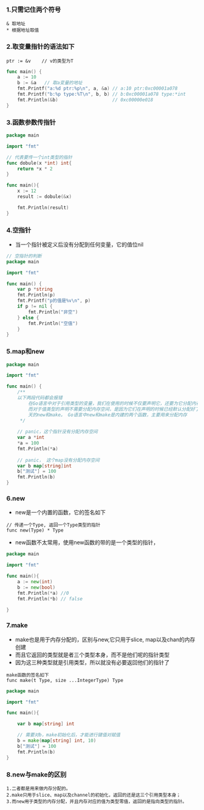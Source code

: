### 1.只需记住两个符号
```
& 取地址
* 根据地址取值
```

### 2.取变量指针的语法如下
```
ptr := &v    // v的类型为T
```
```go
func main() {
    a := 10
    b := &a   // 取a变量的地址
    fmt.Printf("a:%d ptr:%p\n", a, &a) // a:10 ptr:0xc00001a078
    fmt.Printf("b:%p type:%T\n", b, b) // b:0xc00001a078 type:*int
    fmt.Println(&b)                    // 0xc00000e018
}
```

### 3.函数参数传指针
```go
package main

import "fmt"

// 代表要传一个int类型的指针
func dobule(x *int) int{
	return *x * 2
}

func main(){
	x := 12
	result := dobule(&x)

	fmt.Println(result)
}
```

### 4.空指针
- 当一个指针被定义后没有分配到任何变量，它的值位nil

```go
// 空指针的判断
package main

import "fmt"

func main() {
    var p *string
    fmt.Println(p)
    fmt.Printf("p的值是%v\n", p)
    if p != nil {
        fmt.Println("非空")
    } else {
        fmt.Println("空值")
    }
}
```

### 5.map和new
```go
package main

import "fmt"

func main() {
	/**
	以下两段代码都会报错
		在Go语言中对于引用类型的变量，我们在使用的时候不仅要声明它，还要为它分配内存空间，否则我们的值就没办法存储。
		而对于值类型的声明不需要分配内存空间，是因为它们在声明的时候已经默认分配好了内存空间。要分配内存，就引出来今
		天的new和make。 Go语言中new和make是内建的两个函数，主要用来分配内存
	 */
    
    // panic，这个指针没有分配内存空间
	var a *int
	*a = 100
	fmt.Println(*a)
    
    // panic， 这个map没有分配内存空间
	var b map[string]int
	b["测试"] = 100
	fmt.Println(b)
}
```

### 6.new
- new是一个内置的函数，它的签名如下
```
// 传递一个Type, 返回一个Type类型的指针
func new(Type) * Type
```

- new函数不太常用，使用new函数的带的是一个类型的指针， 
```go
package main

import "fmt"

func main(){
	a := new(int)
	b := new(bool)
	fmt.Println(*a)	//0
	fmt.Println(*b)	// false

}
```

### 7.make
- make也是用于内存分配的，区别与new,它只用于slice, map以及chan的内存创建
- 而且它返回的类型就是者三个类型本身，而不是他们呢的指针类型
- 因为这三种类型就是引用类型，所以就没有必要返回他们的指针了

```
make函数的签名如下
func make(t Type, size ...IntegerType) Type
```
```go
package main

import "fmt"

func main(){

	var b map[string] int

	// 需要对b，make初始化后，才能进行键值对赋值
	b = make(map[string] int, 10)
	b["测试"] = 100
	fmt.Println(b)
}
```

### 8.new与make的区别
```
1.二者都是用来做内存分配的。
2.make只用于slice、map以及channel的初始化，返回的还是这三个引用类型本身；
3.而new用于类型的内存分配，并且内存对应的值为类型零值，返回的是指向类型的指针。
```

